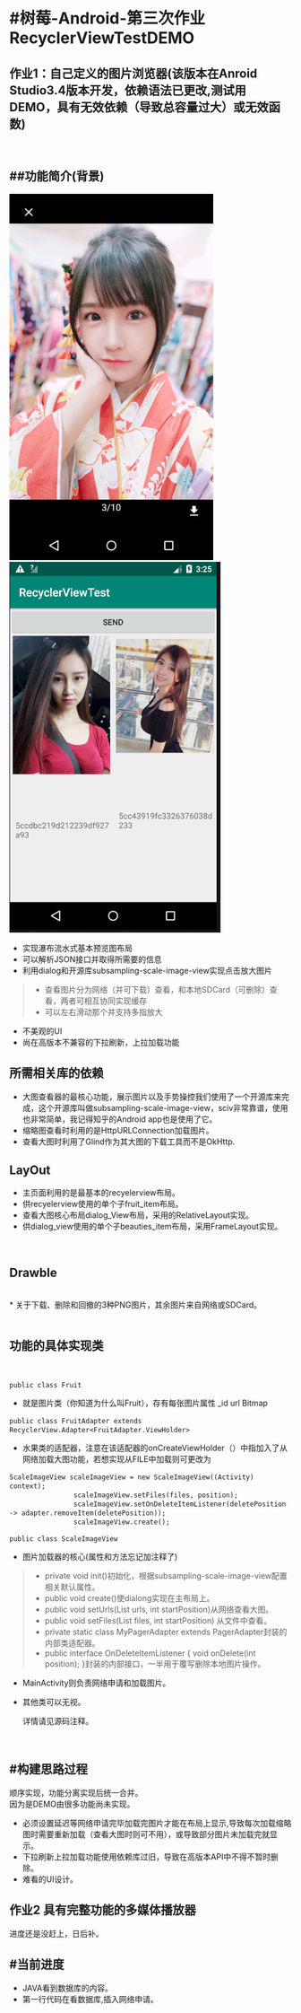 
#树莓-Android-第三次作业RecyclerViewTestDEMO
=====================
作业1：自己定义的图片浏览器(该版本在Anroid Studio3.4版本开发，依赖语法已更改,测试用DEMO，具有无效依赖（导致总容量过大）或无效函数)
-------------------------
<br>

##功能简介(背景)
---------
![](https://github.com/MagiaClay/HomeWorkTest/raw/master/捕获.PNG) <br>
![](https://github.com/MagiaClay/HomeWorkTest/raw/master/捕获1.PNG) 
* 实现瀑布流水式基本预览图布局<br>
* 可以解析JSON接口并取得所需要的信息<br>
* 利用dialog和开源库subsampling-scale-image-view实现点击放大图片<br>


>* 查看图片分为网络（并可下载）查看，和本地SDCard（可删除）查看，两者可相互协同实现缓存<br>
>* 可以左右滑动那个并支持多指放大<br>

* 不美观的UI<br>
* 尚在高版本不兼容的下拉刷新，上拉加载功能<br>


所需相关库的依赖
--------

* 大图查看器的最核心功能，展示图片以及手势操控我们使用了一个开源库来完成，这个开源库叫做subsampling-scale-image-view，sciv非常靠谱，使用也非常简单，我记得知乎的Android app也是使用了它。<br>
* 缩略图查看时利用的是HttpURLConnection加载图片。<br>
* 查看大图时利用了Glind作为其大图的下载工具而不是OkHttp.<br>

LayOut
-------

* 主页面利用的是最基本的recyelerview布局。<br>
* 供recyelerview使用的单个子fruit_item布局。<br>
* 查看大图核心布局dialog_View布局，采用的RelativeLayout实现。<br>
* 供dialog_view使用的单个子beauties_item布局，采用FrameLayout实现。<br>

<br>

Drawble
--------

<br>
* 关于下载、删除和回撤的3种PNG图片，其余图片来自网络或SDCard。<br>
<br>

功能的具体实现类
--------

<br>

```
public class Fruit
```
* 就是图片类（你知道为什么叫Fruit），存有每张图片属性 _id url Bitmap<br>
```
public class FruitAdapter extends RecyclerView.Adapter<FruitAdapter.ViewHolder>
```
* 水果类的适配器，注意在该适配器的onCreateViewHolder（）中指加入了从网络加载大图功能，若想实现从FILE中加载则可更改为<br>
```
ScaleImageView scaleImageView = new ScaleImageView((Activity) context);
                scaleImageView.setFiles(files, position);
                scaleImageView.setOnDeleteItemListener(deletePosition -> adapter.removeItem(deletePosition));
                scaleImageView.create();
```
```
public class ScaleImageView
```
* 图片加载器的核心(属性和方法忘记加注释了)<br>
>* private void init()初始化，根据subsampling-scale-image-view配置相关默认属性。<br>
>* public void create()使dialong实现在主布局上。<br>
>* public void setUrls(List<String> urls, int startPosition)从网络查看大图。<br>
>* public void setFiles(List<File> files, int startPosition) 从文件中查看。<br>
>* private static class MyPagerAdapter extends PagerAdapter封装的内部类适配器。<br>
>* public interface OnDeleteItemListener {
        void onDelete(int position);
    }封装的内部接口，一半用于覆写删除本地图片操作。<br>
* MainActivity则负责网络申请和加载图片。<br>
* 其他类可以无视。<br>
  
  详情请见源码注释。<br>
<br>
  


#构建思路过程
--------
顺序实现，功能分离实现后统一合并。<br>
因为是DEMO由很多功能尚未实现。<br>
* 必须设置延迟等网络申请完毕加载完图片才能在布局上显示,导致每次加载缩略图时需要重新加载（查看大图时则可不用），或导致部分图片未加载完就显示。<br>
* 下拉刷新上拉加载功能使用依赖库过旧，导致在高版本API中不得不暂时删除。<br>
* 难看的UI设计。<br>

作业2 具有完整功能的多媒体播放器
--------------------------------

进度还是没赶上，日后补。<br>

#当前进度
--------
* JAVA看到数据库的内容。<br>
* 第一行代码在看数据库,插入网络申请。<br>
